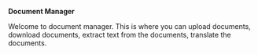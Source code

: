 **Document Manager**

Welcome to document manager. This is where you can upload documents,
download documents, extract text from the documents, translate the documents.
